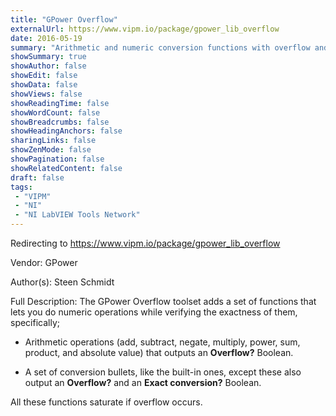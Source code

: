 ```yaml
---
title: "GPower Overflow"
externalUrl: https://www.vipm.io/package/gpower_lib_overflow
date: 2016-05-19
summary: "Arithmetic and numeric conversion functions with overflow and exactness of conversion indication."
showSummary: true
showAuthor: false
showEdit: false
showData: false
showViews: false
showReadingTime: false
showWordCount: false
showBreadcrumbs: false
showHeadingAnchors: false
sharingLinks: false
showZenMode: false
showPagination: false
showRelatedContent: false
draft: false
tags:
 - "VIPM"
 - "NI"
 - "NI LabVIEW Tools Network"
---
```


Redirecting to https://www.vipm.io/package/gpower_lib_overflow

Vendor: GPower

Author(s): Steen Schmidt
 
Full Description:
The GPower Overflow toolset adds a set of functions that lets you do numeric operations while verifying the exactness of them, specifically;

- Arithmetic operations (add, subtract, negate, multiply, power, sum, product, and absolute value) that outputs an **Overflow?** Boolean.

- A set of conversion bullets, like the built-in ones, except these also output an **Overflow?** and an **Exact conversion?** Boolean.

All these functions saturate if overflow occurs.